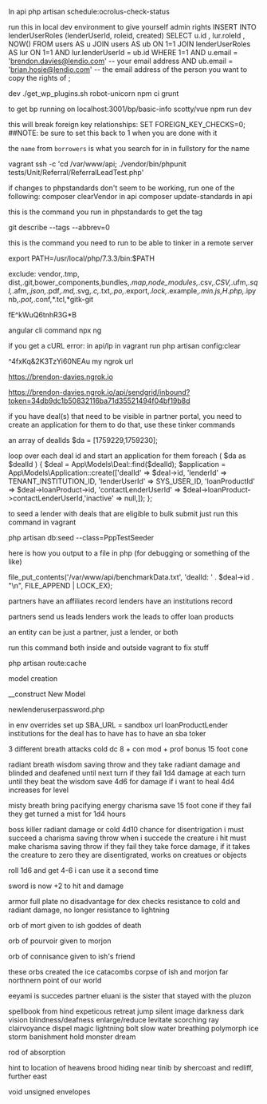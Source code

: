 In api php artisan schedule:ocrolus-check-status

run this in local dev environment to give yourself admin rights
INSERT INTO lenderUserRoles (lenderUserId, roleid, created)
SELECT u.id
	,  lur.roleId
	, NOW()
FROM users AS u
JOIN users AS ub ON 1=1
JOIN lenderUserRoles AS lur ON 1=1
	AND lur.lenderUserId = ub.id
WHERE 1=1
	AND u.email = 'brendon.davies@lendio.com' -- your email address
	AND ub.email = 'brian.hosie@lendio.com' -- the email address of the person you want to copy the rights of
;

dev
./get_wp_plugins.sh
robot-unicorn
npm ci
grunt

to get bp running on localhost:3001/bp/basic-info
scotty/vue
npm run dev


this will break foreign key relationships:
SET FOREIGN_KEY_CHECKS=0;
##NOTE: be sure to set this back to 1 when you are done with it


the `name` from `borrowers` is what you search for in in fullstory for the name


vagrant ssh -c 'cd /var/www/api; ./vendor/bin/phpunit tests/Unit/Referral/ReferralLeadTest.php'


if changes to phpstandards don't seem to be working, run one of the following:
	composer clearVendor in api
	composer update-standards in api
	
this is the command you run in phpstandards to get the tag

git describe --tags --abbrev=0

this is the command you need to run to be able to tinker in a remote server

export PATH=/usr/local/php/7.3.3/bin:$PATH

exclude: vendor,.tmp, dist,.git,bower_components,bundles,*.map,node_modules,*.csv,*.CSV,*.ufm,*.sql,*.afm,*.json,*.pdf,*.md,*.svg,*.c,*.txt,*.po,*.export,*.lock,*.example,*.min.js,H.php,*.ipynb,*.pot,*.conf,*.tcl,*gitk-git

fE^kWuQ6tnhR3G*B

angular cli command
npx ng <angular cli command>


if you get a cURL error: in api/lp in vagrant run php artisan config:clear






^4fxKq&2K3TzYi60NEAu
my ngrok url

https://brendon-davies.ngrok.io

https://brendon-davies.ngrok.io/api/sendgrid/inbound?token=34db9dc1b50832116ba71d35521494f04bf19b8d


if you have deal(s) that need to be visible in partner portal, you need to create an application for them
to do that, use these tinker commands

an array of dealIds
$da = [1759229,1759230];

loop over each deal id and start an application for them
foreach ( $da as $dealId ) { $deal = App\Models\Deal::find($dealId); $application = App\Models\Application::create(['dealId' => $deal->id, 'lenderId' => TENANT_INSTITUTION_ID, 'lenderUserId' => SYS_USER_ID, 'loanProductId' => $deal->loanProduct->id, 'contactLenderUserId' => $deal->loanProduct->contactLenderUserId,'inactive' => null,]); };




to seed a lender with deals that are eligible to bulk submit just run this command in vagrant


php artisan db:seed --class=PppTestSeeder


here is how you output to a file in php (for debugging or something of the like)

file_put_contents('/var/www/api/benchmarkData.txt', 'dealId: ' . $deal->id . "\n", FILE_APPEND | LOCK_EX);



partners have an  affiliates record
lenders have an institutions record

partners send us leads
lenders work the leads to offer loan products

an entity can be just a partner, just a lender, or both

run this command both inside and outside vagrant to fix stuff

php artisan route:cache 








model creation

__construct    New Model


newlenderuserpassword.php



























in env overrides set up SBA_URL = sandbox url
 loanProductLender institutions for the deal has to have has to have an sba toker






3 different breath attacks
cold dc 8 + con mod + prof bonus 15 foot cone

radiant breath wisdom saving throw and they take radiant damage and blinded and deafened until next turn if they fail 1d4 damage at each turn until they beat the wisdom save 4d6 for damage if i want to heal 4d4 increases for level

misty breath bring pacifying energy charisma save 15 foot cone if they fail they get turned a mist for 1d4 hours 

boss killer radiant damage or cold 4d10 
chance for disentrigation i must succeed a charisma saving throw when i succede the creature i hit must make charisma saving throw
if they fail they take force damage, if it takes the creature to zero they are disentigrated, works on creatues or objects
 

roll 1d6 and get 4-6 i can use it a second time

sword is now +2 to hit and damage

armor
full plate no disadvantage for dex checks
resistance to cold and radiant damage, no longer resistance to lightning

orb of mort given to ish goddes of death

orb of pourvoir given to morjon

orb of connisance given to ish's friend

these orbs created the ice catacombs
corpse of ish and morjon far northnern point of our world


eeyami is succedes partner
eluani is the sister that stayed with the pluzon

spellbook from hind
	expeticous retreat
	jump
	silent image
	darkness
	dark vision
	blindness/deafness
	enlarge/reduce
	levitate
	scorching ray
	clairvoyance
	dispel magic
	lightning bolt
	slow
	water breathing
	polymorph
	ice storm
	banishment
	hold monster
	dream
	
rod of absorption

hint to location of heavens brood
hiding near tinib by shercoast and redliff, further east

void unsigned envelopes
